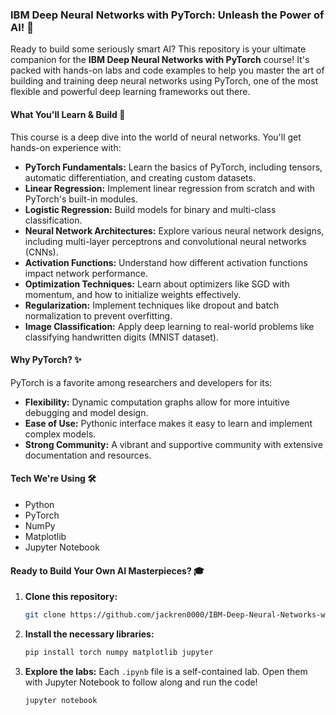 ### **IBM Deep Neural Networks with PyTorch: Unleash the Power of AI! 🚀**

Ready to build some seriously smart AI? This repository is your ultimate companion for the **IBM Deep Neural Networks with PyTorch** course! It's packed with hands-on labs and code examples to help you master the art of building and training deep neural networks using PyTorch, one of the most flexible and powerful deep learning frameworks out there.

#### **What You'll Learn & Build 🧠**

This course is a deep dive into the world of neural networks. You'll get hands-on experience with:

*   **PyTorch Fundamentals:** Learn the basics of PyTorch, including tensors, automatic differentiation, and creating custom datasets.
*   **Linear Regression:** Implement linear regression from scratch and with PyTorch's built-in modules.
*   **Logistic Regression:** Build models for binary and multi-class classification.
*   **Neural Network Architectures:** Explore various neural network designs, including multi-layer perceptrons and convolutional neural networks (CNNs).
*   **Activation Functions:** Understand how different activation functions impact network performance.
*   **Optimization Techniques:** Learn about optimizers like SGD with momentum, and how to initialize weights effectively.
*   **Regularization:** Implement techniques like dropout and batch normalization to prevent overfitting.
*   **Image Classification:** Apply deep learning to real-world problems like classifying handwritten digits (MNIST dataset).

#### **Why PyTorch? ✨**

PyTorch is a favorite among researchers and developers for its:

*   **Flexibility:** Dynamic computation graphs allow for more intuitive debugging and model design.
*   **Ease of Use:** Pythonic interface makes it easy to learn and implement complex models.
*   **Strong Community:** A vibrant and supportive community with extensive documentation and resources.

#### **Tech We're Using 🛠️**

*   Python
*   PyTorch
*   NumPy
*   Matplotlib
*   Jupyter Notebook

#### **Ready to Build Your Own AI Masterpieces? 🎓**

1.  **Clone this repository:**
    ```bash
    git clone https://github.com/jackren0000/IBM-Deep-Neural-Networks-with-PyTorch.git
    ```
2.  **Install the necessary libraries:**
    ```bash
    pip install torch numpy matplotlib jupyter
    ```
3.  **Explore the labs:** Each `.ipynb` file is a self-contained lab. Open them with Jupyter Notebook to follow along and run the code!
    ```bash
    jupyter notebook
    ```
